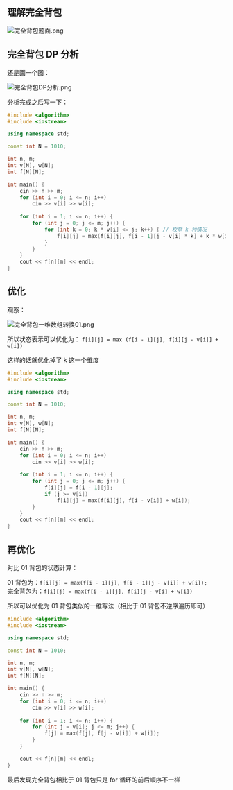 ## 理解完全背包

![完全背包题面.png](https://cdn.acwing.com/media/article/image/2021/08/11/101476_25f3a473fa-完全背包题面.png) 

## 完全背包 DP 分析

还是画一个图：

![完全背包DP分析.png](https://cdn.acwing.com/media/article/image/2021/08/11/101476_e43fbe84fa-完全背包DP分析.png) 

分析完成之后写一下：

``` cpp
#include <algorithm>
#include <iostream>

using namespace std;

const int N = 1010;

int n, m;
int v[N], w[N];
int f[N][N];

int main() {
    cin >> n >> m;
    for (int i = 0; i <= n; i++)
        cin >> v[i] >> w[i];
    
    for (int i = 1; i <= n; i++) {
        for (int j = 0; j <= m; j++) {
            for (int k = 0; k * v[i] <= j; k++) { // 枚举 k 种情况
                f[i][j] = max(f[i][j], f[i - 1][j - v[i] * k] + k * w[i]);
            }
        }
    }
    cout << f[n][m] << endl;
}
```

## 优化

观察：

![完全背包一维数组转换01.png](https://cdn.acwing.com/media/article/image/2021/08/11/101476_84209426fa-完全背包一维数组转换01.png) 

所以状态表示可以优化为： `f[i][j] = max (f[i - 1][j], f[i][j - v[i]] + w[i])`  

这样的话就优化掉了 k 这一个维度

``` cpp
#include <algorithm>
#include <iostream>

using namespace std;

const int N = 1010;

int n, m;
int v[N], w[N];
int f[N][N];

int main() {
    cin >> n >> m;
    for (int i = 0; i <= n; i++)
        cin >> v[i] >> w[i];
    
    for (int i = 1; i <= n; i++) {
        for (int j = 0; j <= m; j++) {
            f[i][j] = f[i - 1][j];
            if (j >= v[i]) 
                f[i][j] = max(f[i][j], f[i - v[i]] + w[i]);
        }
    }
    cout << f[n][m] << endl;
}
```

## 再优化

对比 01 背包的状态计算：

01 背包为：`f[i][j] = max(f[i - 1][j], f[i - 1][j - v[i]] + w[i]);`    
完全背包为：`f[i][j] = max(f[i - 1][j], f[i][j - v[i] + w[i])`

所以可以优化为 01 背包类似的一维写法（相比于 01 背包不逆序遍历即可）


``` cpp
#include <algorithm>
#include <iostream>

using namespace std;

const int N = 1010;

int n, m;
int v[N], w[N];
int f[N][N];

int main() {
    cin >> n >> m;
    for (int i = 0; i <= n; i++)
        cin >> v[i] >> w[i];
    
    for (int i = 1; i <= n; i++) {
        for (int j = v[i]; j <= m; j++) {
            f[j] = max(f[j], f[j - v[i]] + w[i]);
        }
    }

    cout << f[n][m] << endl;
}
```

最后发现完全背包相比于 01 背包只是 for 循环的前后顺序不一样

